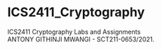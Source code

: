 # ICS2411_Cryptography
ICS2411 Cryptography Labs and Assignments<br>
ANTONY GITHINJI MWANGI - SCT211-0653/2021.
